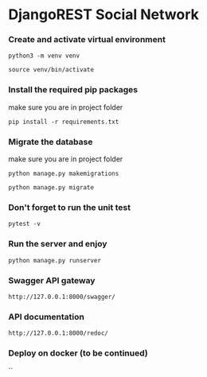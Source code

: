 # DjangoREST Social Network 

### Create and activate virtual environment
`python3 -m venv venv`

`source venv/bin/activate`

### Install the required pip packages
make sure you are in project folder

`pip install -r requirements.txt`

### Migrate the database
make sure you are in project folder

`python manage.py makemigrations`

`python manage.py migrate`

### Don't forget to run the unit test
`pytest -v`

### Run the server and enjoy
`python manage.py runserver`

### Swagger API gateway
`http://127.0.0.1:8000/swagger/`

### API documentation 
`http://127.0.0.1:8000/redoc/`

### Deploy on docker (to be continued)
``